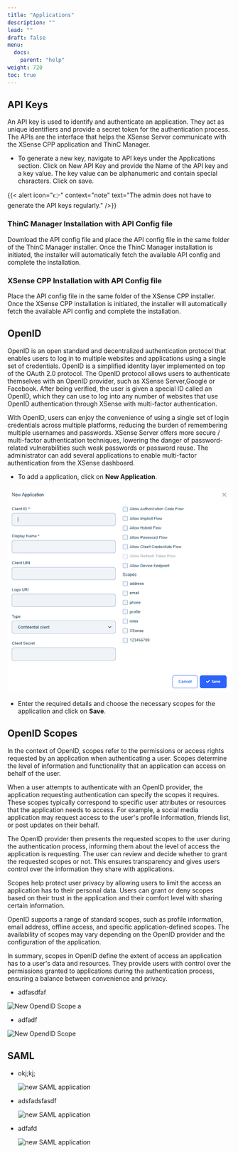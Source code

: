 ```yaml
---
title: "Applications"
description: ""
lead: ""
draft: false
menu: 
  docs:
    parent: "help"
weight: 720
toc: true
---
```

## API Keys

An API key is used to identify and authenticate an application. They act as unique identifiers and provide a secret token for the authentication process. The APIs are the interface that helps the XSense Server communicate with the XSense CPP application and ThinC Manager.

* To generate a new key, navigate to API keys under the Applications section. Click on New API Key and provide the Name of the API key and a key value. The key value can be alphanumeric and contain special characters. Click on save.

{{< alert icon="👉" context="note" text="The admin does not have to generate the API keys regularly." />}}

### ThinC Manager Installation with API Config file

Download the API config file and place the API config file in the same folder of the ThinC Manager installer. Once the ThinC Manager installation is initiated, the installer will automatically fetch the available API config and complete the installation.

### XSense CPP Installation with API Config file

Place the API config file in the same folder of the XSense CPP installer. Once the XSense CPP installation is initiated, the installer will automatically fetch the available API config and complete the installation.

## OpenID

OpenID is an open standard and decentralized authentication protocol that enables users to log in to multiple websites and applications using a single set of credentials. OpenID is a simplified identity layer implemented on top of the OAuth 2.0 protocol. The OpenID protocol allows users to authenticate themselves with an OpenID provider, such as XSense Server,Google or Facebook. After being verified, the user is given a special ID called an OpenID, which they can use to log into any number of websites that use OpenID authentication through XSense with multi-factor authentication.

With OpenID, users can enjoy the convenience of using a single set of login credentials across multiple platforms, reducing the burden of remembering multiple usernames and passwords. XSense Server offers  more secure / multi-factor authentication techniques, lowering the danger of password-related vulnerabilities such weak passwords or password reuse. The administrator can add several applications to enable multi-factor authentication from the XSense dashboard.

* To add a application, click on **New Application**.

![LDAP](images/newopenid.PNG)

* Enter the required details and choose the necessary scopes for the application and click on **Save**.

## OpenID Scopes

In the context of OpenID, scopes refer to the permissions or access rights requested by an application when authenticating a user. Scopes determine the level of information and functionality that an application can access on behalf of the user.

When a user attempts to authenticate with an OpenID provider, the application requesting authentication can specify the scopes it requires. These scopes typically correspond to specific user attributes or resources that the application needs to access. For example, a social media application may request access to the user's profile information, friends list, or post updates on their behalf.

The OpenID provider then presents the requested scopes to the user during the authentication process, informing them about the level of access the application is requesting. The user can review and decide whether to grant the requested scopes or not. This ensures transparency and gives users control over the information they share with applications.

Scopes help protect user privacy by allowing users to limit the access an application has to their personal data. Users can grant or deny scopes based on their trust in the application and their comfort level with sharing certain information.

OpenID supports a range of standard scopes, such as profile information, email address, offline access, and specific application-defined scopes. The availability of scopes may vary depending on the OpenID provider and the configuration of the application.

In summary, scopes in OpenID define the extent of access an application has to a user's data and resources. They provide users with control over the permissions granted to applications during the authentication process, ensuring a balance between convenience and privacy.

* adfasdfaf

![New OpendID Scope](images/OIDCNewScope.png)
a
* adfadf

![New OpendID Scope](images/OIDCScope.png)



## SAML


* okj;kj;

  ![new SAML application](images/SAMLNewApp.png)

* adsfadsfasdf

  ![new SAML application](images/SAMLNewAppconfigsaml.png)

* adfafd

  ![new SAML application](images/SAMLNewAppISC.png)

  

